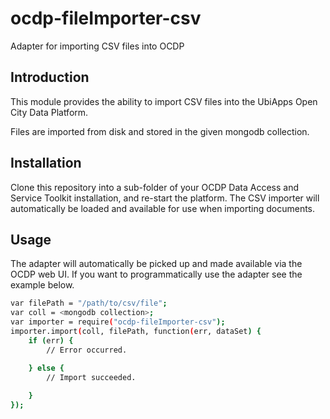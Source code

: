 ocdp-fileImporter-csv
=====================

Adapter for importing CSV files into OCDP

Introduction
------------

This module provides the ability to import CSV files into the UbiApps Open City Data Platform.

Files are imported from disk and stored in the given mongodb collection.

Installation
------------

Clone this repository into a sub-folder of your OCDP Data Access and Service Toolkit installation, and re-start the platform. The CSV importer will automatically be loaded and available for use when importing documents.


Usage
-------

The adapter will automatically be picked up and made available via the OCDP web UI. If you want to programmatically use the adapter see the example below.

```sh
var filePath = "/path/to/csv/file";
var coll = <mongodb collection>;
var importer = require("ocdp-fileImporter-csv");
importer.import(coll, filePath, function(err, dataSet) {
    if (err) {
        // Error occurred.

    } else {
        // Import succeeded.
        
    }
});

```
